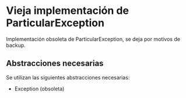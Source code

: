 # Vieja implementación de ParticularException

Implementación obsoleta de ParticularException, se deja por motivos de backup.

## Abstracciones necesarias

Se utilizan las siguientes abstracciones necesarias:

* Exception (obsoleta)